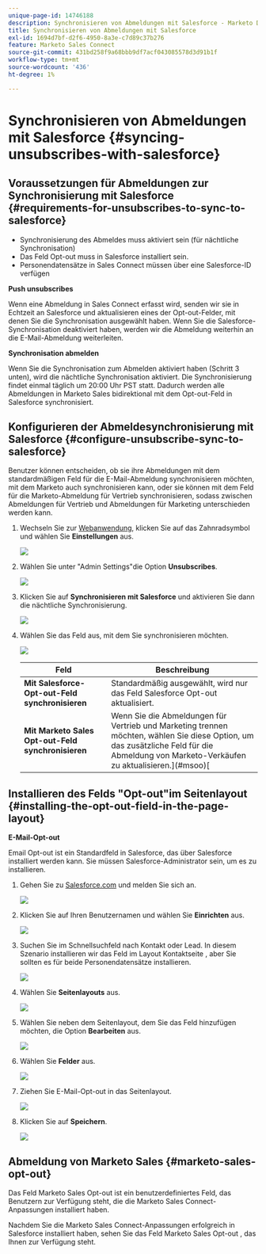 ```yaml
---
unique-page-id: 14746188
description: Synchronisieren von Abmeldungen mit Salesforce - Marketo Docs - Produktdokumentation
title: Synchronisieren von Abmeldungen mit Salesforce
exl-id: 1694d7bf-d2f6-4950-8a3e-c7d89c37b276
feature: Marketo Sales Connect
source-git-commit: 431bd258f9a68bbb9df7acf043085578d3d91b1f
workflow-type: tm+mt
source-wordcount: '436'
ht-degree: 1%

---
```


# Synchronisieren von Abmeldungen mit Salesforce {#syncing-unsubscribes-with-salesforce}

## Voraussetzungen für Abmeldungen zur Synchronisierung mit Salesforce {#requirements-for-unsubscribes-to-sync-to-salesforce}

* Synchronisierung des Abmeldes muss aktiviert sein (für nächtliche Synchronisation)
* Das Feld Opt-out muss in Salesforce installiert sein.
* Personendatensätze in Sales Connect müssen über eine Salesforce-ID verfügen

**Push unsubscribes**

Wenn eine Abmeldung in Sales Connect erfasst wird, senden wir sie in Echtzeit an Salesforce und aktualisieren eines der Opt-out-Felder, mit denen Sie die Synchronisation ausgewählt haben. Wenn Sie die Salesforce-Synchronisation deaktiviert haben, werden wir die Abmeldung weiterhin an die E-Mail-Abmeldung weiterleiten.

**Synchronisation abmelden**

Wenn Sie die Synchronisation zum Abmelden aktiviert haben (Schritt 3 unten), wird die nächtliche Synchronisation aktiviert. Die Synchronisierung findet einmal täglich um 20:00 Uhr PST statt. Dadurch werden alle Abmeldungen in Marketo Sales bidirektional mit dem Opt-out-Feld in Salesforce synchronisiert.

## Konfigurieren der Abmeldesynchronisierung mit Salesforce {#configure-unsubscribe-sync-to-salesforce}

Benutzer können entscheiden, ob sie ihre Abmeldungen mit dem standardmäßigen Feld für die E-Mail-Abmeldung synchronisieren möchten, mit dem Marketo auch synchronisieren kann, oder sie können mit dem Feld für die Marketo-Abmeldung für Vertrieb synchronisieren, sodass zwischen Abmeldungen für Vertrieb und Abmeldungen für Marketing unterschieden werden kann.

1. Wechseln Sie zur [Webanwendung](https://toutapp.com/login), klicken Sie auf das Zahnradsymbol und wählen Sie **Einstellungen** aus.

   ![](assets/one-1.png)

1. Wählen Sie unter &quot;Admin Settings&quot;die Option **Unsubscribes**.

   ![](assets/two-2.png)

1. Klicken Sie auf **Synchronisieren mit Salesforce** und aktivieren Sie dann die nächtliche Synchronisierung.

   ![](assets/three-2.png)

1. Wählen Sie das Feld aus, mit dem Sie synchronisieren möchten.

   ![](assets/4.png)

   | Feld | Beschreibung |
   |---|---|
   | **Mit Salesforce-Opt-out-Feld synchronisieren** | Standardmäßig ausgewählt, wird nur das Feld Salesforce Opt-out aktualisiert. |
   | **Mit Marketo Sales Opt-out-Feld synchronisieren** | Wenn Sie die Abmeldungen für Vertrieb und Marketing trennen möchten, wählen Sie diese Option, um das zusätzliche Feld für die Abmeldung von Marketo-Verkäufen zu aktualisieren.](#msoo)[ |

## Installieren des Felds &quot;Opt-out&quot;im Seitenlayout {#installing-the-opt-out-field-in-the-page-layout}

**E-Mail-Opt-out**

Email Opt-out ist ein Standardfeld in Salesforce, das über Salesforce installiert werden kann. Sie müssen Salesforce-Administrator sein, um es zu installieren.

1. Gehen Sie zu [Salesforce.com](https://salesforce.com) und melden Sie sich an.

   ![](assets/five-1.png)

1. Klicken Sie auf Ihren Benutzernamen und wählen Sie **Einrichten** aus.

   ![](assets/six-1.png)

1. Suchen Sie im Schnellsuchfeld nach Kontakt oder Lead. In diesem Szenario installieren wir das Feld im Layout Kontaktseite , aber Sie sollten es für beide Personendatensätze installieren.

   ![](assets/seven-1.png)

1. Wählen Sie **Seitenlayouts** aus.

   ![](assets/eight-1.png)

1. Wählen Sie neben dem Seitenlayout, dem Sie das Feld hinzufügen möchten, die Option **Bearbeiten** aus.

   ![](assets/nine.png)

1. Wählen Sie **Felder** aus.

   ![](assets/ten.png)

1. Ziehen Sie E-Mail-Opt-out in das Seitenlayout.

   ![](assets/11.png)

1. Klicken Sie auf **Speichern**.

   ![](assets/twelve.png)

## Abmeldung von Marketo Sales {#marketo-sales-opt-out}

Das Feld Marketo Sales Opt-out ist ein benutzerdefiniertes Feld, das Benutzern zur Verfügung steht, die die Marketo Sales Connect-Anpassungen installiert haben.

Nachdem Sie die Marketo Sales Connect-Anpassungen erfolgreich in Salesforce installiert haben, sehen Sie das Feld Marketo Sales Opt-out , das Ihnen zur Verfügung steht.
